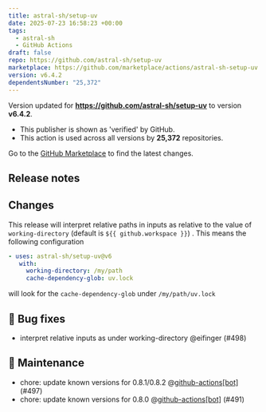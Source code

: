 ```yaml
---
title: astral-sh/setup-uv
date: 2025-07-23 16:58:23 +00:00
tags:
  - astral-sh
  - GitHub Actions
draft: false
repo: https://github.com/astral-sh/setup-uv
marketplace: https://github.com/marketplace/actions/astral-sh-setup-uv
version: v6.4.2
dependentsNumber: "25,372"
---
```



Version updated for **https://github.com/astral-sh/setup-uv** to version **v6.4.2**.
- This publisher is shown as 'verified' by GitHub.
- This action is used across all versions by **25,372** repositories.

Go to the [GitHub Marketplace](https://github.com/marketplace/actions/astral-sh-setup-uv) to find the latest changes.

## Release notes

## Changes

This release will interpret relative paths in inputs as relative
to the value of `working-directory` (default is `${{ github.workspace }}`) .
This means the following configuration

```yaml
- uses: astral-sh/setup-uv@v6
   with:
     working-directory: /my/path
     cache-dependency-glob: uv.lock
```
will look for the `cache-dependency-glob` under `/my/path/uv.lock`

## 🐛 Bug fixes

- interpret relative inputs as under working-directory @eifinger (#498)

## 🧰 Maintenance

- chore: update known versions for 0.8.1/0.8.2 @[github-actions[bot]](https://github.com/apps/github-actions) (#497)
- chore: update known versions for 0.8.0 @[github-actions[bot]](https://github.com/apps/github-actions) (#491)

